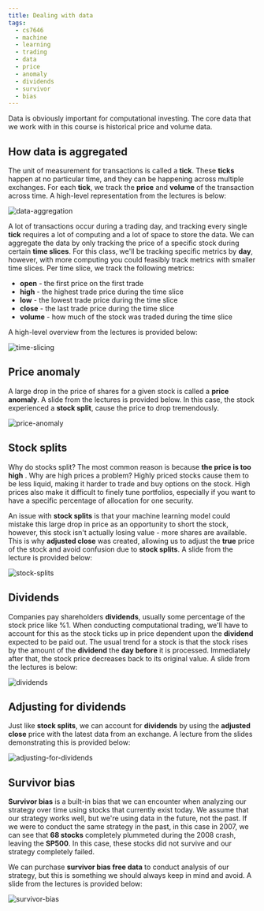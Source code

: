 ```yaml
---
title: Dealing with data
tags:
  - cs7646
  - machine
  - learning
  - trading
  - data
  - price
  - anomaly
  - dividends
  - survivor
  - bias
---
```


Data is obviously important for computational investing. The core data that we
work with in this course is historical price and volume data.

## How data is aggregated

The unit of measurement for transactions is called a **tick**. These **ticks**
happen at no particular time, and they can be happening across multiple
exchanges. For each **tick**, we track the **price** and **volume** of the
transaction across time. A high-level representation from the lectures is below:

![data-aggregation](data-aggregation.png)

A lot of transactions occur during a trading day, and tracking every single
**tick** requires a lot of computing and a lot of space to store the data. We
can aggregate the data by only tracking the price of a specific stock during
certain **time slices**. For this class, we'll be tracking specific metrics by
**day**, however, with more computing you could feasibly track metrics with
smaller time slices. Per time slice, we track the following metrics:

- **open** - the first price on the first trade
- **high** - the highest trade price during the time slice
- **low** - the lowest trade price during the time slice
- **close** - the last trade price during the time slice
- **volume** - how much of the stock was traded during the time slice

A high-level overview from the lectures is provided below:

![time-slicing](time-slicing.png)

## Price anomaly

A large drop in the price of shares for a given stock is called a **price
anomaly**. A slide from the lectures is provided below. In this case, the stock
experienced a **stock split**, cause the price to drop tremendously.

![price-anomaly](price-anomaly.png)

## Stock splits

Why do stocks split? The most common reason is because **the price is too high**
. Why are high prices a problem? Highly priced stocks cause them to be less
liquid, making it harder to trade and buy options on the stock. High prices also
make it difficult to finely tune portfolios, especially if you want to have a
specific percentage of allocation for one security.

An issue with **stock splits** is that your machine learning model could mistake
this large drop in price as an opportunity to short the stock, however, this
stock isn't actually losing value - more shares are available. This is why
**adjusted close** was created, allowing us to adjust the **true** price of the
stock and avoid confusion due to **stock splits**. A slide from the lecture is
provided below:

![stock-splits](stock-splits.png)

## Dividends

Companies pay shareholders **dividends**, usually some percentage of the stock
price like %1. When conducting computational trading, we'll have to account for
this as the stock ticks up in price dependent upon the **dividend** expected to
be paid out. The usual trend for a stock is that the stock rises by the amount
of the **dividend** the **day before** it is processed. Immediately after that,
the stock price decreases back to its original value. A slide from the lectures
is below:

![dividends](dividends.png)

## Adjusting for dividends

Just like **stock splits**, we can account for **dividends** by using the
**adjusted close** price with the latest data from an exchange. A lecture from
the slides demonstrating this is provided below:

![adjusting-for-dividends](adjusting-for-dividends.png)

## Survivor bias

**Survivor bias** is a built-in bias that we can encounter when analyzing our
strategy over time using stocks that currently exist today. We assume that our
strategy works well, but we're using data in the future, not the past. If we
were to conduct the same strategy in the past, in this case in 2007, we can see
that **68 stocks** completely plummeted during the 2008 crash, leaving the
**SP500**. In this case, these stocks did not survive and our strategy
completely failed.

We can purchase **survivor bias free data** to conduct analysis of our strategy,
but this is something we should always keep in mind and avoid. A slide from the
lectures is provided below:

![survivor-bias](survivor-bias.png)
